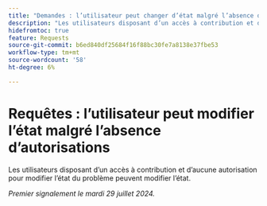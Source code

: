 ```yaml
---
title: "Demandes : l’utilisateur peut changer d’état malgré l’absence d’autorisations"
description: "Les utilisateurs disposant d’un accès à contribution et d’aucune autorisation pour modifier l’état du problème peuvent modifier l’état."
hidefromtoc: true
feature: Requests
source-git-commit: b6ed840df25684f16f88bc30fe7a8138e37fbe53
workflow-type: tm+mt
source-wordcount: '58'
ht-degree: 6%

---
```



# Requêtes : l’utilisateur peut modifier l’état malgré l’absence d’autorisations

Les utilisateurs disposant d’un accès à contribution et d’aucune autorisation pour modifier l’état du problème peuvent modifier l’état.

_Premier signalement le mardi 29 juillet 2024._
